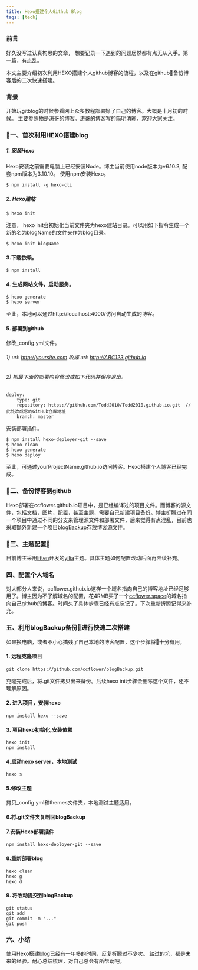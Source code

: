 ```yaml
---
title: Hexo搭建个人Github Blog
tags: [tech]
---
```


### 前言

  好久没写过认真构思的文章， 想要记录一下遇到的问题居然都有点无从入手。第一篇，有点乱。
  
  本文主要介绍初次利用HEXO搭建个人github博客的流程，以及在github备份博客后的二次快速搭建。

### 背景

开始玩gitblog的时候参看网上众多教程部署好了自己的博客。大概是十月初的时候。
主要参照物是[涛哥的博客](http://todd2010.github.io/2016/05/18/005-Hexo-GitHub/#more)。涛哥的博客写的简明清晰，欢迎大家关注。


<!-- more -->

### 一、首次利用HEXO搭建blog

##### 1. 安装Hexo
Hexo安装之前需要电脑上已经安装Node。博主当前使用node版本为v6.10.3, 配套npm版本为3.10.10。
使用npm安装Hexo。

    $ npm install -g hexo-cli
##### 2. Hexo建站

    $ hexo init
注意， hexo init会初始化当前文件夹为hexo建站目录。可以用如下指令生成一个新的名为blogName的文件夹作为blog目录。

    $ hexo init blogName
#### 3.下载依赖。
    $ npm install
#### 4. 生成网站文件，启动服务。

    $ hexo generate
    $ hexo server
至此，本地可以通过http://localhost:4000/访问自动生成的博客。

#### 5. 部署到github

修改_config.yml文件。
###### 1)  url: http://yoursite.com 改成 url: http://ABC123.github.io
###### 2) 把最下面的部署内容修改成如下代码并保存退出。
    deploy:
        type: git
        repository: https://github.com/Todd2010/Todd2010.github.io.git  //此处改成您的GitHub仓库地址
        branch: master


安装部署插件。

    $ npm install hexo-deployer-git --save
    $ hexo clean
    $ hexo generate
    $ hexo deploy 

至此，可通过yourProjectName.github.io访问博客。Hexo搭建个人博客已经完成。

### 二、备份博客到github
Hexo部署在ccflower.github.io项目中，是已经编译过的项目文件。而博客的源文件，包括文档，图片，配置，甚至主题，需要自己新建项目备份。博主折腾过在同一个项目中通过不同的分支来管理源文件和部署文件，后来觉得有点混乱，目前也采取额外新建一个项目[blogBackup](https://github.com/ccflower/blogBackup)存放博客源文件。

### 三、主题配置

目前博主采用[litten](litten.me)开发的[yilia](https://github.com/litten/hexo-theme-yilia)主题。具体主题如何配置改动后面再陆续补充。

### 四、配置个人域名

对大部分人来说，ccflower.github.io这样一个域名指向自己的博客地址已经足够用了。博主因为不了解域名的配置，花4RMB买了一个[ccflower.space](ccflower.space)的域名指向自己github的博客。时间久了具体步骤已经有点忘记了。下次重新折腾记得来补充。
### 五、利用blogBackup备份进行快速二次搭建

如果换电脑，或者不小心搞残了自己本地的博客配置，这个步骤将十分有用。

#### 1. 远程克隆项目

    git clone https://github.com/ccflower/blogBackup.git
克隆完成后，将.git文件拷贝出来备份。后续hexo init步骤会删除这个文件，还不理解原因。

#### 2. 进入项目，安装hexo

    npm install hexo --save
#### 3. 项目hexo初始化,安装依赖

    hexo init
    npm install
#### 4.启动hexo server，本地测试

    hexo s
#### 5.修改主题
拷贝_config.yml和themes文件夹，本地测试主题适用。

#### 6.将.git文件夹复制回blogBackup
#### 7.安装Hexo部署插件

    npm install hexo-deployer-git --save
#### 8.重新部署blog

    hexo clean  
    hexo g
    hexo d
#### 9. 将改动提交到blogBackup
    git status
    git add 
    git commit -m "..."
    git push

### 六、小结
使用Hexo搭建blog已经有一年多的时间，反复折腾过不少次。
踏过的坑，都是未来的经验。耐心总结梳理，对自己总会有所帮助吧。